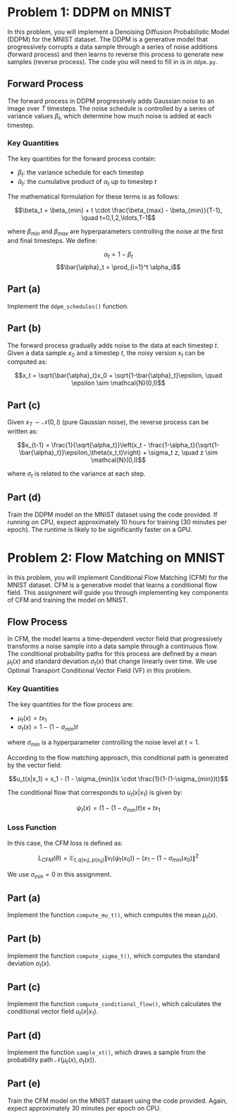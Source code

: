 # Problem 1: DDPM on MNIST

In this problem, you will implement a Denoising Diffusion Probabilistic Model (DDPM) for the MNIST dataset. The DDPM is a generative model that progressively corrupts a data sample through a series of noise additions (forward process) and then learns to reverse this process to generate new samples (reverse process). The code you will need to fill in is in `ddpm.py`. 

## Forward Process

The forward process in DDPM progressively adds Gaussian noise to an image over $T$ timesteps. The noise schedule is controlled by a series of variance values $\beta_t$, which determine how much noise is added at each timestep.

### Key Quantities
The key quantities for the forward process contain:
- $\beta_t$: the variance schedule for each timestep
- $\bar{\alpha}_t$: the cumulative product of $\alpha_t$ up to timestep $t$

The mathematical formulation for these terms is as follows:

$$\beta_t = \beta_{min} + t \cdot \frac{\beta_{max} - \beta_{min}}{T-1}, \quad t=0,1,2,\ldots,T-1$$

where $\beta_{min}$ and $\beta_{max}$ are hyperparameters controlling the noise at the first and final timesteps. We define:

$$\alpha_t = 1 - \beta_t$$
$$\bar{\alpha}_t = \prod_{i=1}^t \alpha_i$$

## Part (a)
Implement the `ddpm_schedules()` function.

## Part (b)
The forward process gradually adds noise to the data at each timestep $t$. Given a data sample $x_0$ and a timestep $t$, the noisy version $x_t$ can be computed as:

$$x_t = \sqrt{\bar{\alpha}_t}x_0 + \sqrt{1-\bar{\alpha}_t}\epsilon, \quad \epsilon \sim \mathcal{N}(0,I)$$

## Part (c)
Given $x_T \sim \mathcal{N}(0,I)$ (pure Gaussian noise), the reverse process can be written as:

$$x_{t-1} = \frac{1}{\sqrt{\alpha_t}}\left(x_t - \frac{1-\alpha_t}{\sqrt{1-\bar{\alpha}_t}}\epsilon_\theta(x_t,t)\right) + \sigma_t z, \quad z \sim \mathcal{N}(0,I)$$

where $\sigma_t$ is related to the variance at each step.

## Part (d)
Train the DDPM model on the MNIST dataset using the code provided. If running on CPU, expect approximately 10 hours for training (30 minutes per epoch). The runtime is likely to be significantly faster on a GPU. 

# Problem 2: Flow Matching on MNIST

In this problem, you will implement Conditional Flow Matching (CFM) for the MNIST dataset. CFM is a generative model that learns a conditional flow field. This assignment will guide you through implementing key components of CFM and training the model on MNIST.

## Flow Process

In CFM, the model learns a time-dependent vector field that progressively transforms a noise sample into a data sample through a continuous flow. The conditional probability paths for this process are defined by a mean $\mu_t(x)$ and standard deviation $\sigma_t(x)$ that change linearly over time. We use Optimal Transport Conditional Vector Field (VF) in this problem.

### Key Quantities
The key quantities for the flow process are:
- $\mu_t(x) = tx_1$
- $\sigma_t(x) = 1 - (1 - \sigma_{min})t$

where $\sigma_{min}$ is a hyperparameter controlling the noise level at $t = 1$.

According to the flow matching approach, this conditional path is generated by the vector field:

$$u_t(x|x_1) = x_1 - (1 - \sigma_{min})x \cdot \frac{1}{1-(1-\sigma_{min})t}$$

The conditional flow that corresponds to $u_t(x|x_1)$ is given by:

$$\psi_t(x) = (1 - (1 - \sigma_{min})t)x + tx_1$$

### Loss Function
In this case, the CFM loss is defined as:

$$L_{CFM}(\theta) = \mathbb{E}_{t,q(x_1),p(x_0)} \|v_t(\psi_t(x_0)) - (x_1 - (1 - \sigma_{min})x_0)\|^2$$

We use $\sigma_{min} = 0$ in this assignment.

## Part (a)
Implement the function `compute_mu_t()`, which computes the mean $\mu_t(x)$.

## Part (b)
Implement the function `compute_sigma_t()`, which computes the standard deviation $\sigma_t(x)$.

## Part (c)
Implement the function `compute_conditional_flow()`, which calculates the conditional vector field $u_t(x|x_1)$.

## Part (d)
Implement the function `sample_xt()`, which draws a sample from the probability path $\mathcal{N}(\mu_t(x), \sigma_t(x))$.

## Part (e)
Train the CFM model on the MNIST dataset using the code provided. Again, expect approximately 30 minutes per epoch on CPU. 

